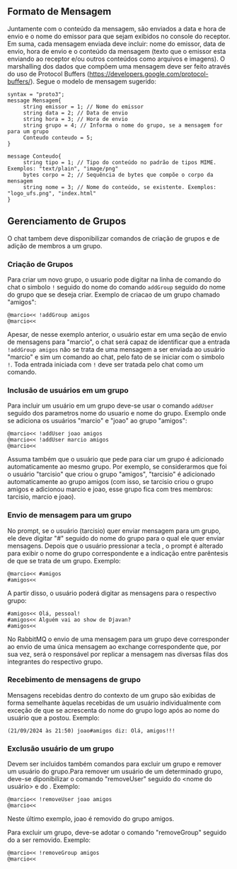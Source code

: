 ## Formato de Mensagem

Juntamente com o conteúdo da mensagem, são enviados a data e hora de envio e o nome do emissor para que sejam exibidos no console do receptor. Em suma, cada mensagem enviada deve incluir: nome do emissor, data de envio, hora de envio e o conteúdo da mensagem (texto que o emissor esta enviando ao receptor e/ou outros conteúdos como arquivos e imagens). O marshalling dos dados que compõem uma mensagem deve ser feito através do uso de Protocol Buffers (https://developers.google.com/protocol-buffers/). Segue o modelo de mensagem sugerido:

```
syntax = "proto3";
message Mensagem{
     string emissor = 1; // Nome do emissor
     string data = 2; // Data de envio
     string hora = 3; // Hora de envio
     string grupo = 4; // Informa o nome do grupo, se a mensagem for para um grupo
     Conteudo conteudo = 5;
}

message Conteudo{
     string tipo = 1; // Tipo do conteúdo no padrão de tipos MIME. Exemplos: "text/plain", "image/png" 
     bytes corpo = 2; // Sequência de bytes que compõe o corpo da mensagem
     string nome = 3; // Nome do conteúdo, se existente. Exemplos: "logo_ufs.png", "index.html"
}
```

## Gerenciamento de Grupos

O chat tambem deve disponibilizar comandos de criação de grupos e de adição de membros a um grupo.


### Criação de Grupos

Para criar um novo grupo, o usuario pode digitar na linha de comando do chat o simbolo `!` seguido do nome do comando `addGroup` seguido do nome do grupo que se deseja criar. Exemplo de criacao de um grupo chamado "amigos":

```
@marcio<< !addGroup amigos
@marcio<<
```

Apesar, de nesse exemplo anterior, o usuário estar em uma seção de envio de mensagens para "marcio", o chat será capaz de identificar que a entrada `!addGroup amigos` não se trata de uma mensagem a ser enviada ao usuário "marcio" e sim um comando ao chat, pelo fato de se iniciar com o simbolo `!`. Toda entrada iniciada com `!` deve ser tratada pelo chat como um comando. 

### Inclusão de usuários em um grupo

Para incluir um usuário em um grupo deve-se usar o comando `addUser` seguido dos parametros nome do usuario e nome do grupo. Exemplo onde se adiciona os usuários "marcio" e "joao" ao grupo "amigos":

```
@marcio<< !addUser joao amigos
@marcio<< !addUser marcio amigos
@marcio<<
```
Assuma também que o usuário que pede para ciar um grupo é adicionado automaticamente ao mesmo grupo. Por exemplo, se considerarmos que foi o usuário "tarcisio" que criou o grupo "amigos", "tarcisio" é adicionado  automaticamente ao grupo amigos (com isso, se tarcisio criou o grupo amigos e adicionou marcio e joao, esse grupo fica com tres membros: tarcisio, marcio e joao).

### Envio de mensagem para um grupo

No prompt, se o usuário (tarcisio) quer enviar mensagem para um grupo, ele deve digitar "#" seguido do nome do grupo para o qual ele quer enviar mensagens. Depois que o usuário pressionar a tecla <ENTER>, o prompt é alterado para exibir o nome do grupo correspondente e a indicação entre parêntesis de que se trata de um grupo. Exemplo:

```
@marcio<< #amigos
#amigos<<  
```
A partir disso, o usuário poderá digitar as mensagens para o respectivo grupo:

```
#amigos<< Olá, pessoal!
#amigos<< Alguém vai ao show de Djavan?
#amigos<<
```

No RabbitMQ o envio de uma mensagem para um grupo deve corresponder ao envio de uma única mensagem ao exchange correspondente que, por sua vez, será o responsável por replicar a mensagem nas diversas filas dos integrantes do respectivo grupo.

### Recebimento de mensagens de grupo

Mensagens recebidas dentro do contexto de um grupo são exibidas de forma semelhante àquelas recebidas de um usuário individualmente com exceção de que se acrescenta do nome do grupo logo após ao nome do usuário que a postou. Exemplo:

```
(21/09/2024 às 21:50) joao#amigos diz: Olá, amigos!!!
```

### Exclusão usuário de um grupo

Devem ser incluidos também comandos para excluir um grupo e remover um usuário do grupo.Para remover um usuário de um determinado grupo, deve-se diponibilizar o comando "removeUser" seguido do <nome do usuário> e do <nome do grupo>. Exemplo:

```
@marcio<< !removeUser joao amigos
@marcio<<
```
Neste último exemplo, joao é removido do grupo amigos.

Para excluir um grupo, deve-se adotar o comando "removeGroup" seguido do <nome do grupo> a ser removido. Exemplo:

```
@marcio<< !removeGroup amigos
@marcio<<
```
